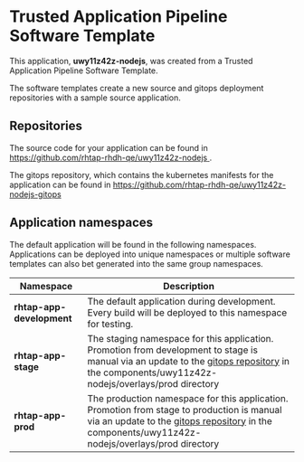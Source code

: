 # Trusted Application Pipeline Software Template

This application, **uwy11z42z-nodejs**, was created from a Trusted Application Pipeline Software Template.

The software templates create a new source and gitops deployment repositories with a sample source application. 

## Repositories

The source code for your application can be found in [https://github.com/rhtap-rhdh-qe/uwy11z42z-nodejs ](https://github.com/rhtap-rhdh-qe/uwy11z42z-nodejs ).
 
The gitops repository, which contains the kubernetes manifests for the application can be found in 
[https://github.com/rhtap-rhdh-qe/uwy11z42z-nodejs-gitops ](https://github.com/rhtap-rhdh-qe/uwy11z42z-nodejs-gitops ) 

## Application namespaces 

The default application will be found in the following namespaces. Applications can be deployed into unique namespaces or multiple software templates can also bet generated into the same group namespaces.  

|  Namespace   |  Description   |  
| -------- | -------- |   
| **rhtap-app-development** | The default application during development. Every build will be deployed to this namespace for testing. | 
| **rhtap-app-stage** | The staging namespace for this application. Promotion from development to stage is manual via an update to the [gitops repository](https://github.com/rhtap-rhdh-qe/uwy11z42z-nodejs-gitops ) in the components/uwy11z42z-nodejs/overlays/prod directory |  
| **rhtap-app-prod** | The production namespace for this application. Promotion from stage to production is manual via an update to the [gitops repository](https://github.com/rhtap-rhdh-qe/uwy11z42z-nodejs-gitops ) in the components/uwy11z42z-nodejs/overlays/prod directory | 